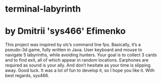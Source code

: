 # terminal-labyrinth
# by Dmitrii 'sys466' Efimenko
This project was inspired by olc’s command line fps. Basically, it’s a pseudo-3d game, fully written in Java. User keyboard and mouse to navigate 5 labyrinths, while avoiding hunters. Your goal is to collect 3 cards and to find exit, all of which appear in random locations. Earphones are required as sound is your ally. And don’t hesitate as your time is slipping away. Good luck. It was a lot of fun to develop it, so I hope you like it. With best regards, sys466.
